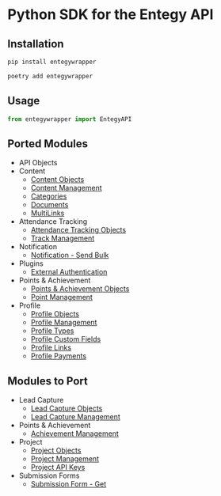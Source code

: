 # Python SDK for the Entegy API

## Installation

```bash
pip install entegywrapper

poetry add entegywrapper
```

## Usage

```python
from entegywrapper import EntegyAPI
```

## Ported Modules

-   API Objects
-   Content
    -   [Content Objects](https://situ.entegysuite.com.au/Docs/Api/content-objects)
    -   [Content Management](https://situ.entegysuite.com.au/Docs/Api/content-get)
    -   [Categories](https://situ.entegysuite.com.au/Docs/Api/category-available)
    -   [Documents](https://situ.entegysuite.com.au/Docs/Api/document-addfile)
    -   [MultiLinks](https://situ.entegysuite.com.au/Docs/Api/multilink-get)
-   Attendance Tracking
    -   [Attendance Tracking Objects](https://situ.entegysuite.com.au/Docs/Api/track-objects)
    -   [Track Management](https://situ.entegysuite.com.au/Docs/Api/track-addcheckin)
-   Notification
    -   [Notification - Send Bulk](https://situ.entegysuite.com.au/Docs/Api/notifications-send-bulk)
-   Plugins
    -   [External Authentication](https://situ.entegysuite.com.au/Docs/Api/plugins-authenticate-external)
-   Points & Achievement
    -   [Points & Achievement Objects](https://situ.entegysuite.com.au/Docs/Api/point-constants)
    -   [Point Management](https://situ.entegysuite.com.au/Docs/Api/point-award)
-   Profile
    -   [Profile Objects](https://situ.entegysuite.com.au/Docs/Api/profile-object)
    -   [Profile Management](https://situ.entegysuite.com.au/Docs/Api/profile-get)
    -   [Profile Types](https://situ.entegysuite.com.au/Docs/Api/profiletype-get)
    -   [Profile Custom Fields](https://situ.entegysuite.com.au/Docs/Api/profilecustomfield-get)
    -   [Profile Links](https://situ.entegysuite.com.au/Docs/Api/profilelink-selected)
    -   [Profile Payments](https://situ.entegysuite.com.au/Docs/Api/profile-payment-add)

## Modules to Port

-   Lead Capture
    -   [Lead Capture Objects](https://situ.entegysuite.com.au/Docs/Api/lead-capture-objects)
    -   [Lead Capture Management](https://situ.entegysuite.com.au/Docs/Api/capture-lead-add)
-   Points & Achievement
    -   [Achievement Management](https://situ.entegysuite.com.au/Docs/Api/achievement-all)
-   Project
    -   [Project Objects](https://situ.entegysuite.com.au/Docs/Api/project-objects)
    -   [Project Management](https://situ.entegysuite.com.au/Docs/Api/project-get)
    -   [Project API Keys](https://situ.entegysuite.com.au/Docs/Api/projectapikey-get)
-   Submission Forms
    -   [Submission Form - Get](https://situ.entegysuite.com.au/Docs/Api/submission-form-get)
